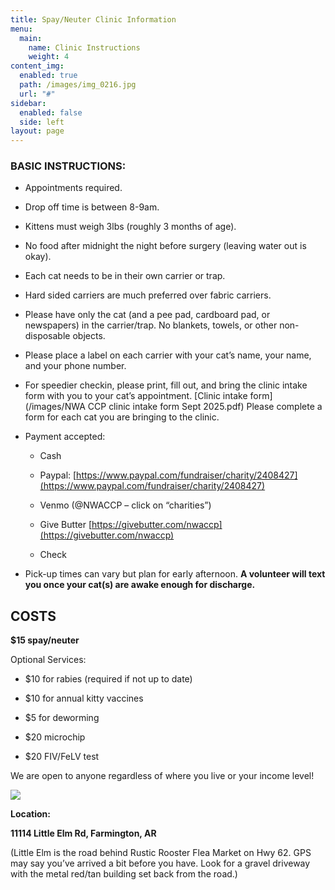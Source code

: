 ```yaml
---
title: Spay/Neuter Clinic Information
menu:
  main:
    name: Clinic Instructions
    weight: 4
content_img:
  enabled: true
  path: /images/img_0216.jpg
  url: "#"
sidebar:
  enabled: false
  side: left
layout: page
---
```

### **BASIC INSTRUCTIONS**:

*   Appointments required.
    
*   Drop off time is between 8-9am.
    
*   Kittens must weigh 3lbs (roughly 3 months of age).
    
*   No food after midnight the night before surgery (leaving water out is okay).
    
*   Each cat needs to be in their own carrier or trap.
    
*   Hard sided carriers are much preferred over fabric carriers.
    
*   Please have only the cat (and a pee pad, cardboard pad, or newspapers) in the carrier/trap. No blankets, towels, or other non-disposable objects.
    
*   Please place a label on each carrier with your cat’s name, your name, and your phone number.

*   For speedier checkin, please print, fill out, and bring the clinic intake form with you to your cat’s appointment. [Clinic intake form](/images/NWA CCP clinic intake form Sept 2025.pdf) Please complete a form for each cat you are bringing to the clinic.
    
*   Payment accepted:
    
    *   Cash
        
    *   Paypal: [https://www.paypal.com/fundraiser/charity/2408427](https://www.paypal.com/fundraiser/charity/2408427)
        
    *   Venmo (@NWACCP – click on “charities”)
        
    *   Give Butter [https://givebutter.com/nwaccp](https://givebutter.com/nwaccp)
        
    *   Check
        
*   Pick-up times can vary but plan for early afternoon. **A volunteer will text you once your cat(s) are awake enough for discharge.**
    

## COSTS

**$15 spay/neuter**

Optional Services:

*   $10 for rabies (required if not up to date)
    
*   $10 for annual kitty vaccines
    
*   $5 for deworming
    
*   $20 microchip
    
*   $20 FIV/FeLV test
    

We are open to anyone regardless of where you live or your income level!

![](/images/img_0215.jpg)

**Location:**

**11114 Little Elm Rd, Farmington, AR**

(Little Elm is the road behind Rustic Rooster Flea Market on Hwy 62. GPS may say you’ve arrived a bit before you have. Look for a gravel driveway with the metal red/tan building set back from the road.)